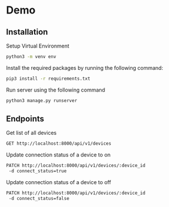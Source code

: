 # Demo


## Installation
Setup Virtual Environment

```bash
python3 -m venv env
```

Install the required packages by running the following command:

```bash
pip3 install -r requirements.txt
```

Run server using the following command

```bash
python3 manage.py runserver
```

## Endpoints
Get list of all devices

```bash
GET http://localhost:8000/api/v1/devices
```

Update connection status of a device to on

```bash
PATCH http://localhost:8000/api/v1/devices/:device_id
 -d connect_status=true
```

Update connection status of a device to off

```bash
PATCH http://localhost:8000/api/v1/devices/:device_id
 -d connect_status=false
```
